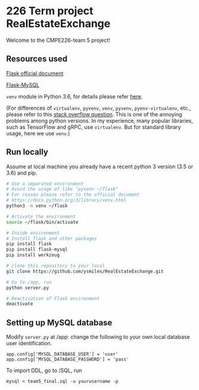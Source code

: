 # 226 Term project RealEstateExchange

Welcome to the CMPE226-team 5 project!

## Resources used

[Flask official document](http://flask.pocoo.org/docs/0.12/)

[Flask-MySQL](https://flask-mysql.readthedocs.io/en/latest/)

`venv` module in Python 3.6, for details please refer [here](https://docs.python.org/3/library/venv.html).

(For differences of `virtualenv`, `pyvenv`, `venv`, `pyvenv`, `pyenv-virtualenv`, etc.,
please refer to this
[stack overflow question](https://stackoverflow.com/questions/41573587/what-is-the-difference-between-venv-pyvenv-pyenv-virtualenv-virtualenvwrappe).
This is one of the annoying problems among python versions.
In my experience, many popular libraries, such as TensorFlow and gRPC, use `virtualenv`. But for standard library usage, here we use `venv`.)

## Run locally

Assume at local machine you already have a recent python 3 version (3.5 or 3.6) and pip.

```bash
# Use a separated environment
# Avoid the usage of like "pyvenv ~/flask"
# For reason please refer to the official document 
# https://docs.python.org/3/library/venv.html
python3 -m venv ~/flask

# Activate the environment 
source ~/flask/bin/activate

# Inside environment
# Install flask and other packages
pip install flask
pip install flask-mysql
pip install werkzeug

# clone this repository to your local
git clone https://github.com/ysmiles/RealEstateExchange.git

# Go to /app, run
python server.py

# Deactivation of Flask environment
deactivate
```

## Setting up MySQL database

Modify `server.py` at /app: change the following to your own local database user identification.

```
app.config['MYSQL_DATABASE_USER'] = 'user'
app.config['MYSQL_DATABASE_PASSWORD'] = 'pass'
```

To import DDL, go to /SQL, run

```
mysql < team5_final.sql -u yourusername -p
```


